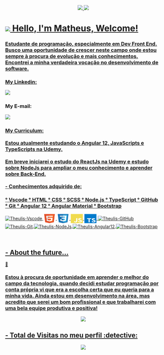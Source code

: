 <div align="center">
  <a href="https://github.com/Theulislee">
  <img height="160em" src="https://github-readme-stats.vercel.app/api?username=Theulislee&show_icons=true&theme=chartreuse-dark&include_all_commits=false&count_private=true"/>
  <img height="160em" src="https://github-readme-stats.vercel.app/api/top-langs/?username=Theulislee&layout=compact&langs_count=7&theme=chartreuse-dark"/>
</div>

  <h1><img src="https://raw.githubusercontent.com/iampavangandhi/iampavangandhi/master/gifs/Hi.gif" width="30px"> Hello, I'm Matheus, Welcome! </h1>
<h3>
Estudante de programação, especialmente em Dev Front End.
Busco uma oportunidade de crescer neste campo onde estou sempre à procura de evolução e mais conhecimentos.
Encontrei a minha verdadeira vocação no desenvolvimento de software. </h3>

  <h3>My Linkedin:</h3> 
  <div>
    <a href="https://www.linkedin.com/in/matheus-magalhaes-311695203/" target="_blank"><img src="https://img.shields.io/badge/-LinkedIn-%230077B5?style=for-the-badge&logo=linkedin&logoColor=white" target="_blank"></a> 
  </div>

  <h3>My E-mail:</h3>
  <div>
    <a href = "mailto:magalhaescerqueiraesilva@gmail.com"><img src="https://img.shields.io/badge/Gmail-D14836?style=for-the-badge&logo=gmail&logoColor=white" </a> </div>


  <h3>My Curriculum: 
    <br>
    <br>
    Estou atualmente estudando o Angular 12, JavaScripts e TypeScripts na Udemy. 
    <br>
    <br>
    Em breve iniciarei o estudo do ReactJs na Udemy e estudo sobre NodeJs para ampliar o meu conhecimento e aprender sobre Back-End.
    <br>
    <br>
    - Conhecimentos adquirido de:
    </h3>
    <div style="display: inline_block">
<h3>
° Vscode
° HTML
° CSS
° SCSS
° Node.js
° TypeScript
° GitHub
° Git
° Angular 12
° Angular Material
° Bootstrap
    </h3>
 <img align="center" alt="Theulis-Vscode" height="30" width="40" img src="https://cdn.jsdelivr.net/gh/devicons/devicon/icons/vscode/vscode-original.svg">
 <img align="center" alt="Theulis-HTML" height="30" width="40" src="https://raw.githubusercontent.com/devicons/devicon/master/icons/html5/html5-original.svg">
   <img align="center" alt="Theulis-CSS" height="30" width="40" src="https://raw.githubusercontent.com/devicons/devicon/master/icons/css3/css3-original.svg">
   <img align="center" alt="Theulis-Js" height="30" width="40" src="https://raw.githubusercontent.com/devicons/devicon/master/icons/javascript/javascript-plain.svg">
   <img align="center" alt="Theulis-Ts" height="30" width="40" src="https://raw.githubusercontent.com/devicons/devicon/master/icons/typescript/typescript-plain.svg">
  <img align="center" alt="Theulis-GitHub" height="30" width="40" img src="https://cdn.jsdelivr.net/gh/devicons/devicon/icons/github/github-original.svg">
    <img align="center" alt="Theulis-Git" height="30" width="40" img src="https://cdn.jsdelivr.net/gh/devicons/devicon/icons/git/git-original.svg">
  <img align="center" alt="Theulis-NodeJs" height="30" width="40" img src="https://cdn.jsdelivr.net/gh/devicons/devicon/icons/nodejs/nodejs-original.svg">
<img align="center" alt="Theulis-Angular12" height="30" width="40" img src="https://cdn.jsdelivr.net/gh/devicons/devicon/icons/angularjs/angularjs-original.svg">
<img align="center" alt="Theulis-Bootstrap" height="30" width="40" img src="https://cdn.jsdelivr.net/gh/devicons/devicon/icons/bootstrap/bootstrap-original.svg">
    </div>
     <br>
    <br>
<h2>- About the future...</h2> 🚀  

<h3>Estou à procura de oportunidade em aprender o melhor do campo da tecnologia, quando decidi estudar programação por conta própria vi que era a escolha certa que eu queria para a minha vida. Ainda estou em desenvolvimento na área, mas acredito que serei um bom profissional e que trabalharei com uma bela equipe produtiva e positiva!</h3>
    
<div>
  <div align="center">
  <img src="https://user-images.githubusercontent.com/88908428/144766657-52386c96-2e59-4d19-a289-e0278b1d4101.jpg" width="500px" />
  </div>
<h2>  - Total de Visitas no meu perfil :detective: <br> </h2>
 <p align="center"> 
   <img alingn="center" src="https://profile-counter.glitch.me/Theulislee/count.svg" />
 </p>
     </div>
    
  
  
